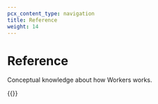 ```yaml
---
pcx_content_type: navigation
title: Reference
weight: 14
---
```


# Reference

Conceptual knowledge about how Workers works.

{{<directory-listing showDescriptions="true">}}